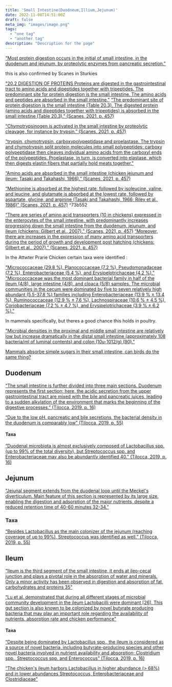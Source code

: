 ```yaml
---
title: 'Small Intestine(Duodneum,Illium,Jejunum)'
date: 2022-11-08T14:51:00Z
draft: false
meta_img: "images/image.png"
tags:
  - "one tag"
  - "another tag"
description: "Description for the page"
---
```


["Most protein digestion occurs in the initial of small intestine, in the duodenum and jejunum, by proteolytic enzymes from pancreatic secretion."](/citations/soleymani-goloujehSystematicReviewProteins2016/)

this is also confirmed by Scanes in Sturkies

["20.2 DIGESTION OF PROTEINS Proteins are digested in the gastrointestinal tract to amino acids and dipeptides together with tripeptides. The predominant site for protein digestion is the small intestine. The amino acids and peptides are absorbed in the small intestine."](/citations/scanesProteinMetabolism2021/)
[“The predominant site of protein digestion is the small intestine (Table 20.3). The digested protein (amino acids and dipeptides together with tripeptides) is absorbed in the small intestine (Table 20.3).” (Scanes, 2021, p. 457)](/citations/scanesProteinMetabolism2021/)


[“Chymotrypsinogen is activated in the small intestine by proteolytic cleavage, for instance by trypsin.” (Scanes, 2021, p. 457) ](/citations/scanesProteinMetabolism2021/)

["trypsin, chymotrypsin, carboxypolypeptidase and proelastase. The trypsin and chymotrypsin split protein molecules into small polypeptides; carboxy polypeptidase then cleaves individual amino acids from the carboxyl ends of the polypeptides. Proelastase, in turn, is converted into elastase, which then digests elastin fibers that partially hold meats together."](/citations/soleymani-goloujehSystematicReviewProteins2016/)

[“Amino acids are absorbed in the small intestine (chicken jejunum and ileum: Tasaki and Takahashi, 1966).” (Scanes, 2021, p. 457)](/citations/scanesProteinMetabolism2021/)

[“Methionine is absorbed at the highest rate, followed by isoleucine, valine, and leucine, and glutamate is absorbed at the lowest rate, followed by aspartate, glycine, and arginine (Tasaki and Takahashi, 1966; Riley et al., 1986)” (Scanes, 2021, p. 457)](/citations/scanesProteinMetabolism2021/) ^73b552

[“There are series of amino acid transporters (10 in chickens) expressed in the enterocytes of the small intestine, with predominantly increases progressing down the small intestine from the duodenum, jejunum, and ileum (chickens: Gilbert et al., 2007).” (Scanes, 2021, p. 457)](/citations/scanesProteinMetabolism2021/)
[“Moreover, there are increases in the expression of many amino acid transporters during the period of growth and development post hatching (chickens: Gilbert et al., 2007).” (Scanes, 2021, p. 457) ](/citations/scanesProteinMetabolism2021/)

In the Attwter Prarie Chicken certain taxa were identified :

["Micrococcaceae (29.8 %), Planococcaceae (7.2 %), Pseudomonadaceae (7.2 %), Enterobacteriaceae (5.4 %), and Erysipelotrichaceae (4.2 %)."](/citations/zhangSpatialMicrobialComposition2017/)
["Micrococcaceae was the most dominant bacterial family in half of the ileum (4/8), large intestine (4/8), and cloaca (5/8) samples. The microbial communities in the cecum were dominated by five to seven relatively high abundant (5.5-37.8 %) families including Enterobacteriaceae (13.9 % ± 13.4 %), Ruminococcaceae (12.9 % ± 7.6 %), Lachnospiraceae (10.6 % ± 4.5 %), Coriobacteriaceae (7.2 % ± 4.7 %), and Erysipelotrichaceae (3.9 % ± 6.2 %)."](/citations/zhangSpatialMicrobialComposition2017/)

In mammals specifically, but theres a good chance this holds in poultry.

["Microbial densities in the proximal and middle small intestine are relatively low but increase dramatically in the distal small intestine (approximately 108 bacteria/ml of luminal contents) and colon (10u-1012/g) (90)."](/citations/hooperHowHostmicrobialInteractions2002#^42e6d0)

[Mammals absorbe simple sugars in their small intestine, can birds do the same thing?](/bigqs/2022-11-07-open-questions-and-evidence-they-may-have-been-answered/index#^567386)

## Duodenum

[“The small intestine is further divided into three main sections. Duodenum represents the first section; here, the acidic secretion from the upper gastrointestinal tract are mixed with the bile and pancreatic juices, leading to a sudden alkylation of the environment that marks the beginning of the digestive processes.” (Tilocca, 2019, p. 16)](/citations/tiloccaEffectsDietsDifferent2019#^30862d)

[“Due to the low pH, pancreatic and bile secretions, the bacterial density in the duodenum is comparably low” (Tilocca, 2019, p. 55)](/citations/tiloccaEffectsDietsDifferent2019#^516e29) 

#### Taxa
[“Duodenal microbiota is almost exclusively composed of Lactobacillus spp. (up to 99% of the total diversity), but Streptococcus spp. and Enterobacteriaceae may also be abundantly identified 40.” (Tilocca, 2019, p. 16)](/citations/tiloccaEffectsDietsDifferent2019#^605b56)


## Jejunum

[“Jejunal segment extends from the duodenal loop until the Meckel's diverticulum. Main feature of this section is represented by its large size, enabling the digestion and adsorption of the major nutrients, despite a reduced retention time of 40-60 minutes 32-34.”](/citations/tiloccaEffectsDietsDifferent2019#^092ed5)

### Taxa

[“Besides Lactobacillus as the main colonizer of the jejunum (reaching coverage of up to 99%), Streptococcus was identified as well.” (Tilocca, 2019, p. 55) ](/citations/tiloccaEffectsDietsDifferent2019#^26e0b1)

## Ileum

[“Ileum is the third segment of the small intestine, it ends at ileo-cecal junction and plays a pivotal role in the absorption of water and minerals. Only a minor activity has been observed in digestion and absorption of fat, carbohydrates and proteins 35"](/citations/tiloccaEffectsDietsDifferent2019#^05b7af)

[“Lu et al. demonstrated that during all different stages of microbial community development in the ileum Lactobacilli were dominant [26]. This gut section is also known to be colonized by novel butyrate producing bacteria that may play an important role regarding the availability of nutrients, absorption rate and chicken performance"](/citations/tiloccaEffectsDietsDifferent2019#^9139ef)

#### Taxa 

[“Despite being dominated by Lactobacillus spp., the ileum is considered as a source of novel bacteria, including butyrate-producing species and other novel bacteria involved in nutrient availability and absorption; Clostridium spp., Streptococcus spp. and Enterococcus” (Tilocca, 2019, p. 16)](/citations/tiloccaEffectsDietsDifferent2019#^d0a591)

[“The chicken's ileum harbors Lactobacillus in higher abundance (&gt; 68%) and in lower abundances Streptococcus, Enterobacteriaceae and Clostridiaceae"](/citations/tiloccaEffectsDietsDifferent2019#^0dd086)


